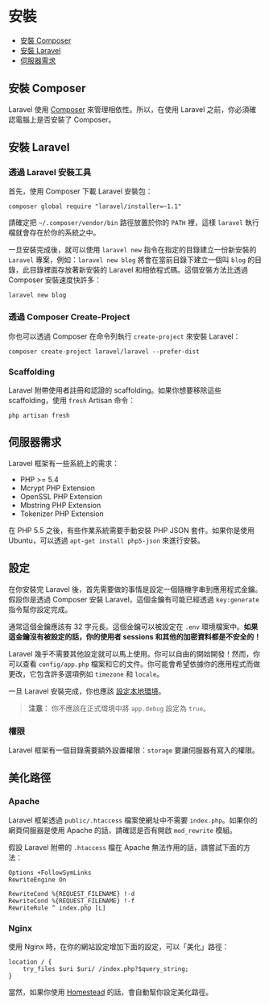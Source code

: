 # 安裝

- [安裝 Composer](#install-composer)
- [安裝 Laravel](#install-laravel)
- [伺服器需求](#server-requirements)

<a name="install-composer"></a>
## 安裝 Composer

Laravel 使用 [Composer](http://getcomposer.org) 來管理相依性。所以，在使用 Laravel 之前，你必須確認電腦上是否安裝了 Composer。

<a name="install-laravel"></a>
## 安裝 Laravel

### 透過 Laravel 安裝工具

首先，使用 Composer 下載 Laravel 安裝包：

	composer global require "laravel/installer=~1.1"

請確定把 `~/.composer/vendor/bin` 路徑放置於你的 `PATH` 裡，這樣 `laravel` 執行檔就會存在於你的系統之中。

一旦安裝完成後，就可以使用 `laravel new` 指令在指定的目錄建立一份新安裝的 `Laravel` 專案，例如：`laravel new blog` 將會在當前目錄下建立一個叫 `blog` 的目錄，此目錄裡面存放著新安裝的 Laravel 和相依程式碼。這個安裝方法比透過 Composer 安裝速度快許多：

	laravel new blog

### 透過 Composer Create-Project

你也可以透過 Composer 在命令列執行 `create-project` 來安裝 Laravel：

	composer create-project laravel/laravel --prefer-dist

### Scaffolding

Laravel 附帶使用者註冊和認證的 scaffolding。如果你想要移除這些 scaffolding，使用 `fresh` Artisan 命令：

	php artisan fresh

<a name="server-requirements"></a>
## 伺服器需求

Laravel 框架有一些系統上的需求：

- PHP >= 5.4
- Mcrypt PHP Extension
- OpenSSL PHP Extension
- Mbstring PHP Extension
- Tokenizer PHP Extension

在 PHP 5.5 之後，有些作業系統需要手動安裝 PHP JSON 套件。如果你是使用 Ubuntu，可以透過 `apt-get install php5-json` 來進行安裝。

<a name="configuration"></a>
## 設定

在你安裝完 Laravel 後，首先需要做的事情是設定一個隨機字串到應用程式金鑰。假設你是透過 Composer 安裝 Laravel，這個金鑰有可能已經透過 `key:generate` 指令幫你設定完成。

通常這個金鑰應該有 32 字元長。這個金鑰可以被設定在 `.env` 環境檔案中。**如果這金鑰沒有被設定的話，你的使用者 sessions 和其他的加密資料都是不安全的！**

Laravel 幾乎不需要其他設定就可以馬上使用。你可以自由的開始開發！然而，你可以查看 `config/app.php` 檔案和它的文件。你可能會希望依據你的應用程式而做更改，它包含許多選項例如 `timezone` 和 `locale`。

一旦 Laravel 安裝完成，你也應該 [設定本地環境](/docs/5.0/configuration#environment-configuration)。

> **注意：** 你不應該在正式環境中將 `app.debug` 設定為 `true`。

<a name="permissions"></a>
### 權限

Laravel 框架有一個目錄需要額外設置權限：`storage` 要讓伺服器有寫入的權限。

<a name="pretty-urls"></a>
## 美化路徑

### Apache

Laravel 框架透過 `public/.htaccess` 檔案使網址中不需要 `index.php`。如果你的網頁伺服器是使用 Apache 的話，請確認是否有開啟 `mod_rewrite` 模組。

假設 Laravel 附帶的 `.htaccess` 檔在 Apache 無法作用的話，請嘗試下面的方法：

	Options +FollowSymLinks
	RewriteEngine On

	RewriteCond %{REQUEST_FILENAME} !-d
	RewriteCond %{REQUEST_FILENAME} !-f
	RewriteRule ^ index.php [L]

### Nginx

使用 Nginx 時，在你的網站設定增加下面的設定，可以「美化」路徑：

	location / {
		try_files $uri $uri/ /index.php?$query_string;
	}

當然，如果你使用 [Homestead](/docs/5.0/homestead) 的話，會自動幫你設定美化路徑。
